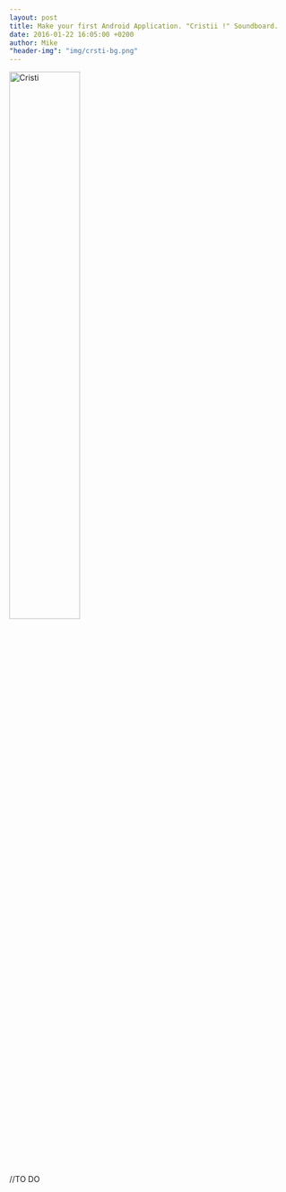 ```yaml
---
layout: post
title: Make your first Android Application. "Cristii !" Soundboard.
date: 2016-01-22 16:05:00 +0200
author: Mike
"header-img": "img/crsti-bg.png"
---
```


<a href="/img/cristi.jpg">
    <img src="{{ site.baseurl }}/img/cristi.jpg" alt="Cristi" style="width: 50%; margin-left: auto; margin-right: auto;">
</a>
<p>//TO DO</p>


